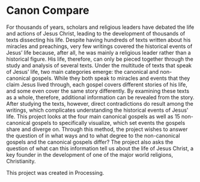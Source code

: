 # Canon Compare

For thousands of years, scholars and religious leaders have debated the life and actions of Jesus Christ, leading to the development of thousands of texts dissecting his life. Despite having hundreds of texts written about his miracles and preachings, very few writings covered the historical events of Jesus’ life because, after all, he was mainly a religious leader rather than a historical figure. His life, therefore, can only be pieced together through the study and analysis of several texts. Under the multitude of texts that speak of Jesus’ life, two main categories emerge: the canonical and non-canonical gospels. While they both speak to miracles and events that they claim Jesus lived through, each gospel covers different stories of his life, and some even cover the same story differently. By examining these texts as a whole, therefore, additional information can be revealed from the story. After studying the texts, however, direct contradictions do result among the writings, which complicates understanding the historical events of Jesus' life. This project looks at the four main canonical gospels as well as 15 non-canonical gospels to specifically visualize, which set events the gospels share and diverge on. Through this method, the project wishes to answer the question of in what ways and to what degree to the non-canonical gospels and the canonical gospels differ? The project also asks the question of what can this information tell us about the life of Jesus Christ, a key founder in the development of one of the major world religions, Christianity. 

This project was created in Processing.
